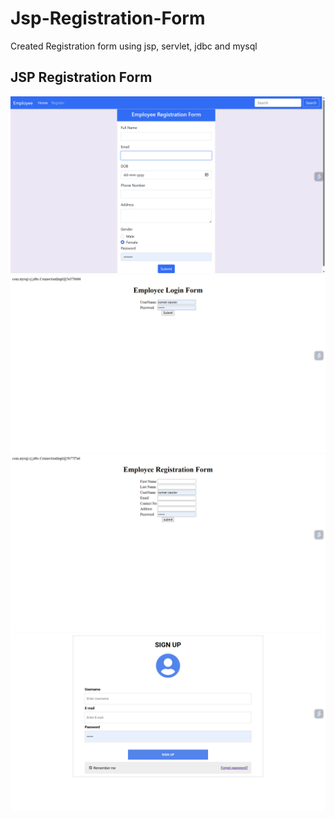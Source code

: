 # Jsp-Registration-Form
Created Registration form using jsp, servlet, jdbc and mysql
## JSP Registration Form 
![alt text](https://github.com/himanshurai26/Jsp-Registration-Form/blob/master/Screenshot%20(51).png)
![alt text](https://github.com/himanshurai26/Jsp-Registration-Form/blob/master/Screenshot%20(53).png)
![alt text](https://github.com/himanshurai26/Jsp-Registration-Form/blob/master/Screenshot%20(54).png)
![alt text](https://github.com/himanshurai26/Jsp-Registration-Form/blob/master/Screenshot%20(55).png)
